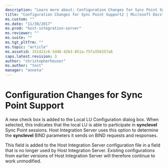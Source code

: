```yaml
---
description: "Learn more about: Configuration Changes for Sync Point Support"
title: "Configuration Changes for Sync Point Support2 | Microsoft Docs"
ms.custom: ""
ms.date: "11/30/2017"
ms.prod: "host-integration-server"
ms.reviewer: ""
ms.suite: ""
ms.tgt_pltfrm: ""
ms.topic: "article"
ms.assetid: 331421c6-3d48-42b3-851a-75fa356357a8
caps.latest.revision: 3
author: "christopherhouser"
ms.author: "test"
manager: "anneta"
---
```

# Configuration Changes for Sync Point Support
A new check box is added to the Local LU Configuration dialog box. When selected, this indicates that the local LU is able to participate in **synclevel** Sync Point sessions. Host Integration Server uses this option to determine the **synclevel** BIND parameters it sends on BIND requests and responses.  
  
 This field is added to the Host Integration Server configuration file in a field that is no longer used by Host Integration Server. Existing configurations from earlier versions of Host Integration Server will therefore continue to work unmodified.
